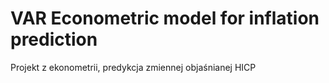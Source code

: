 # VAR Econometric model for inflation prediction
Projekt z ekonometrii, predykcja zmiennej objaśnianej HICP
